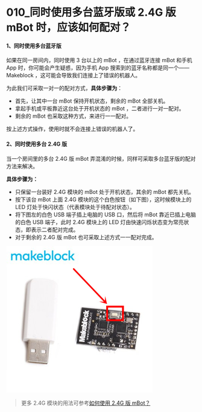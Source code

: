 # 010\_同时使用多台蓝牙版或 2.4G 版 mBot 时，应该如何配对？



#### 1、同时使用多台蓝牙版

如果在同一房间内，同时使用 3 台以上的 mBot ，在通过蓝牙连接 mBot 和手机 App 时，你可能会产生疑惑，因为手机 App 搜索到的蓝牙名称都是同一个—— Makeblock ，这可能会导致我们连接上了错误的机器人。

为此我们可采取一对一的配对方式，**具体步骤为**：

* 首先，让其中一台 mBot 保持开机状态，剩余的 mBot 全部关机。
* 拿起手机或平板靠近这台处于开机状态的 mBot ，二者进行一对一配对。
* 剩余的 mBot 也采取这种方式，来进行一一配对。

按上述方式操作，使用时就不会连接上错误的机器人了。

#### 2、同时使用多台 2.4G 版

当一个房间里的多台 2.4G 版 mBot 弄混淆的时候，同样可采取多台蓝牙版的配对方法来解决。

**具体步骤为：**

* 只保留一台装好 2.4G 模块的 mBot 处于开机状态，其余的 mBot 都先关机。
* 按下该台 mBot 上面 2.4G 模块的这个白色按钮（如下图），这时候模块上的 LED 灯处于快闪状态（代表模块处于待配对状态）。
* 将下图左的白色 USB 端子插上电脑的 USB 口，然后将 mBot 靠近已插上电脑的白色 USB 端子，此时 2.4G 模块上的 LED 灯由快速闪烁状态变为常亮状态，即表示二者配对完成。
* 对于剩余的 2.4G 版 mBot 也可采取上述方式一一配对完成。

![](.gitbook/assets/initpintu-fu-ben%20%281%29.jpg)

> 更多 2.4G 模块的用法可参考[如何使用 2.4G 版 mBot？](0022.4g-ban-ben-de-mbot-ru-he-shi-yong.md#shi-yong-fang-fa)



